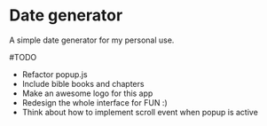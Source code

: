 # Date generator
A simple date generator for my personal use.

#TODO
- Refactor popup.js
- Include bible books and chapters
- Make an awesome logo for this app
- Redesign the whole interface for FUN :)
- Think about how to implement scroll event when popup is active
